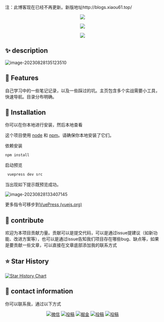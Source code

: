 注：此博客现在已经不再更新。新版地址http://blogs.xiaou61.top/



<p align="center">
    <a href="https://mydocs.guoyaxue.top"><img src="https://xiaou-1305448902.cos.ap-nanjing.myqcloud.com/img/202308281313950.png" ></a> 
</p>
<p align="center">
    <a href="https://mydocs.guoyaxue.top"><img src="https://xiaou-1305448902.cos.ap-nanjing.myqcloud.com/img/202308281336947.png" ></a> 
</p>

<p align="center">
    <a href="https://mydocs.guoyaxue.top"><img src="https://xiaou-1305448902.cos.ap-nanjing.myqcloud.com/img/202308281419342.png" ></a> 
</p>


## :sparkles: **description**

![image-20230828135123510](https://xiaou-1305448902.cos.ap-nanjing.myqcloud.com/img/202308281351670.png)

## :rainbow: **Features**

自己学习中的一些笔记记录，以及一些踩过的坑。主页包含多个实战需要小工具，快速导航。目录分布明确。

## :rocket: **Installation**

你可以在你本地进行安装，然后本地查看

这个项目使用 [node](http://nodejs.org) 和 [npm](https://npmjs.com)。请确保你本地安装了它们。

依赖安装

```sh
npm install
```

启动预览

```sh
 vuepress dev src
```

当出现如下提示既预览成功。

![image-20230828133407145](https://xiaou-1305448902.cos.ap-nanjing.myqcloud.com/img/202308281334213.png)

更多指令可移步到[VuePress (vuejs.org)](https://vuepress.vuejs.org/zh/)



## :dizzy:  contribute

欢迎为本项目贡献力量。贡献可以是提交代码，可以是通过issue提建议（如新功能、改进方案等），也可以是通过issue告知我们项目存在哪些bug、缺点等，如果是要贡献一些文章，可以直接在文章底部添加我的联系方式

## :star: Star History

[![Star History Chart](https://api.star-history.com/svg?repos=xiaou61/mydocs&type=Date)](https://star-history.com/#xiaou61/mydocs&Date)

## :speech_balloon:  contact information

你可以联系我，通过以下方式

<p align="center">
  <a href="https://xiaou-1305448902.cos.ap-nanjing.myqcloud.com/img/202308281406639.jpg"><img src="https://img.shields.io/badge/weChat-微信-blue.svg" alt="微信"></a>
  <a href="https://space.bilibili.com/395111712"><img src="https://img.shields.io/badge/bilibili-哔哩哔哩-critical" alt="投稿"></a>
  <a href="https://juejin.cn/user/3685218709674951"><img src="https://img.shields.io/badge/juejin-掘金-blue.svg" alt="掘金"></a>
  <a href="https://www.zhihu.com/people/wen-ben-32-50"><img src="https://img.shields.io/badge/zhihu-知乎-informational" alt="投稿"></a>
  <a href="https://blog.csdn.net/m0_48069349"><img src="https://img.shields.io/badge/csdn-CSDN-red.svg" alt="投稿"></a>
</p>
